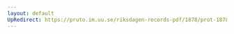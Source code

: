 ```yaml
---
layout: default
UpRedirect: https://pruto.im.uu.se/riksdagen-records-pdf/1878/prot-1878--ak--007/prot-1878--ak--007_001.pdf
---
```

